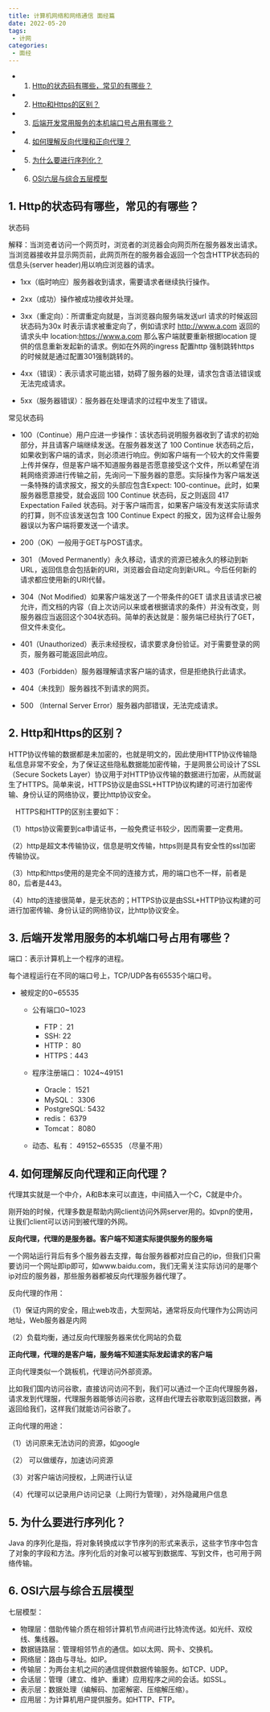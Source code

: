 ```yaml
---
title: 计算机网络和网络通信 面经篇
date: 2022-05-20
tags:
 - 计网
categories:
 - 面经
---
```


<!-- vscode-markdown-toc -->
* 1. [Http的状态码有哪些，常见的有哪些？](#Http)
* 2. [Http和Https的区别？](#HttpHttps)
* 3. [后端开发常用服务的本机端口号占用有哪些？](#)
* 4. [如何理解反向代理和正向代理？](#-1)
* 5. [为什么要进行序列化？](#-1)
* 6. [OSI六层与综合五层模型](#OSI)

<!-- vscode-markdown-toc-config
	numbering=true
	autoSave=true
	/vscode-markdown-toc-config -->
<!-- /vscode-markdown-toc -->


##  1. <a name='Http'></a>Http的状态码有哪些，常见的有哪些？

状态码

解释：当浏览者访问一个网页时，浏览者的浏览器会向网页所在服务器发出请求。当浏览器接收并显示网页前，此网页所在的服务器会返回一个包含HTTP状态码的信息头(server header)用以响应浏览器的请求。

- 1xx（临时响应）服务器收到请求，需要请求者继续执行操作。

- 2xx（成功）操作被成功接收并处理。

- 3xx（重定向）：所谓重定向就是，当浏览器向服务端发送url 请求的时候返回状态码为30x 时表示请求被重定向了，例如请求时 http://www.a.com 返回的请求头中 location:https://www.a.com 那么客户端就要重新根据location 提供的信息重新发起新的请求。例如在外网的ingress  配置http 强制跳转https 的时候就是通过配置301强制跳转的。

- 4xx（错误）：表示请求可能出错，妨碍了服务器的处理，请求包含语法错误或无法完成请求。

- 5xx（服务器错误）：服务器在处理请求的过程中发生了错误。

常见状态码

- 100（Continue）用户应进一步操作：该状态码说明服务器收到了请求的初始部分，并且请客户端继续发送。在服务器发送了 100 Continue 状态码之后，如果收到客户端的请求，则必须进行响应。例如客户端有一个较大的文件需要上传并保存，但是客户端不知道服务器是否愿意接受这个文件，所以希望在消耗网络资源进行传输之前，先询问一下服务器的意愿。实际操作为客户端发送一条特殊的请求报文，报文的头部应包含Expect: 100-continue。此时，如果服务器愿意接受，就会返回 100 Continue 状态码，反之则返回 417 Expectation Failed 状态码。对于客户端而言，如果客户端没有发送实际请求的打算，则不应该发送包含 100 Continue Expect 的报文，因为这样会让服务器误以为客户端将要发送一个请求。

- 200（OK）一般用于GET与POST请求。

- 301 （Moved Permanently）永久移动，请求的资源已被永久的移动到新URL，返回信息会包括新的URI，浏览器会自动定向到新URL。今后任何新的请求都应使用新的URI代替。

- 304（Not Modified）如果客户端发送了一个带条件的GET 请求且该请求已被允许，而文档的内容（自上次访问以来或者根据请求的条件）并没有改变，则服务器应当返回这个304状态码。简单的表达就是：服务端已经执行了GET，但文件未变化。

- 401（Unauthorized）表示未经授权，请求要求身份验证。对于需要登录的网页，服务器可能返回此响应。

- 403（Forbidden）服务器理解请求客户端的请求，但是拒绝执行此请求。

- 404（未找到）服务器找不到请求的网页。

- 500 （Internal Server Error）服务器内部错误，无法完成请求。

##  2. <a name='HttpHttps'></a>Http和Https的区别？

HTTP协议传输的数据都是未加密的，也就是明文的，因此使用HTTP协议传输隐私信息非常不安全，为了保证这些隐私数据能加密传输，于是网景公司设计了SSL（Secure Sockets Layer）协议用于对HTTP协议传输的数据进行加密，从而就诞生了HTTPS。简单来说，HTTPS协议是由SSL+HTTP协议构建的可进行加密传输、身份认证的网络协议，要比http协议安全。

　HTTPS和HTTP的区别主要如下：

（1）https协议需要到ca申请证书，一般免费证书较少，因而需要一定费用。

（2）http是超文本传输协议，信息是明文传输，https则是具有安全性的ssl加密传输协议。

（3）http和https使用的是完全不同的连接方式，用的端口也不一样，前者是80，后者是443。

（4）http的连接很简单，是无状态的；HTTPS协议是由SSL+HTTP协议构建的可进行加密传输、身份认证的网络协议，比http协议安全。

##  3. <a name=''></a>后端开发常用服务的本机端口号占用有哪些？

端口：表示计算机上一个程序的进程。

每个进程运行在不同的端口号上，TCP/UDP各有65535个端口号。

- 被规定的0~65535
  - 公有端口0~1023
    - FTP：  21
    - SSH:   22
    - HTTP： 80
    - HTTPS：443
    

  - 程序注册端口： 1024~49151  
    - Oracle： 1521 
    - MySQL：  3306
    - PostgreSQL: 5432
    - redis：  6379
    - Tomcat： 8080

  - 动态、私有： 49152~65535 （尽量不用）

##  4. <a name='-1'></a>如何理解反向代理和正向代理？

代理其实就是一个中介，A和B本来可以直连，中间插入一个C，C就是中介。

刚开始的时候，代理多数是帮助内网client访问外网server用的。如vpn的使用，让我们client可以访问到被代理的外网。

**反向代理，代理的是服务器。客户端不知道实际提供服务的服务端**

一个网站运行背后有多个服务器去支撑，每台服务器都对应自己的ip，但我们只需要访问一个网址即ip即可，如www.baidu.com，我们无需关注实际访问的是哪个ip对应的服务器，那些服务器都被反向代理服务器代理了。

反向代理的作用：

（1）保证内网的安全，阻止web攻击，大型网站，通常将反向代理作为公网访问地址，Web服务器是内网

（2）负载均衡，通过反向代理服务器来优化网站的负载

**正向代理，代理的是客户端，服务端不知道实际发起请求的客户端**

正向代理类似一个跳板机，代理访问外部资源。

比如我们国内访问谷歌，直接访问访问不到，我们可以通过一个正向代理服务器，请求发到代理服，代理服务器能够访问谷歌，这样由代理去谷歌取到返回数据，再返回给我们，这样我们就能访问谷歌了。

正向代理的用途：

（1）访问原来无法访问的资源，如google

（2） 可以做缓存，加速访问资源

（3）对客户端访问授权，上网进行认证

（4）代理可以记录用户访问记录（上网行为管理），对外隐藏用户信息

##  5. <a name='-1'></a>为什么要进行序列化？

Java 的序列化是指，将对象转换成以字节序列的形式来表示，这些字节序中包含了对象的字段和方法。序列化后的对象可以被写到数据库、写到文件，也可用于网络传输。

##  6. <a name='OSI'></a>OSI六层与综合五层模型

七层模型：

- 物理层：借助传输介质在相邻计算机节点间进行比特流传送。如光纤、双绞线、集线器。
- 数据链路层：管理相邻节点的通信。如以太网、网卡、交换机。
- 网络层：路由与寻址。如IP。
- 传输层：为两台主机之间的通信提供数据传输服务。如TCP、UDP。
- 会话层：管理（建立、维护、重建）应用程序之间的会话。如SSL。
- 表示层：数据处理（编解码、加密解密、压缩解压缩）。
- 应用层：为计算机用户提供服务。如HTTP、FTP。
